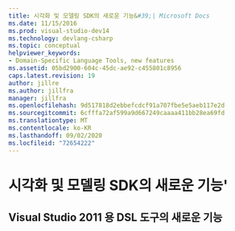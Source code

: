 ```yaml
---
title: 시각화 및 모델링 SDK의 새로운 기능&#39;| Microsoft Docs
ms.date: 11/15/2016
ms.prod: visual-studio-dev14
ms.technology: devlang-csharp
ms.topic: conceptual
helpviewer_keywords:
- Domain-Specific Language Tools, new features
ms.assetid: 05bd2900-604c-45dc-ae92-c455801c8956
caps.latest.revision: 19
author: jillre
ms.author: jillfra
manager: jillfra
ms.openlocfilehash: 9d517818d2ebbefcdcf91a707fbe5e5aeb117e2d
ms.sourcegitcommit: 6cfffa72af599a9d667249caaaa411bb28ea69fd
ms.translationtype: MT
ms.contentlocale: ko-KR
ms.lasthandoff: 09/02/2020
ms.locfileid: "72654222"
---
```

# <a name="what39s-new-in-visualization-and-modeling-sdk"></a>시각화 및 모델링 SDK의 새로운 기능&#39;
## <a name="new-features-in-dsl-tools-for-visual-studio-2011"></a>Visual Studio 2011 용 DSL 도구의 새로운 기능